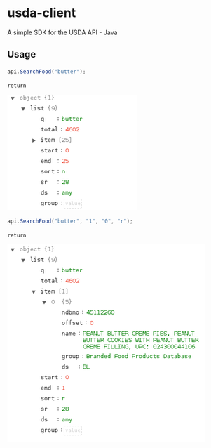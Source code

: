 # usda-client

A simple SDK for the USDA API - Java

## Usage

```java
api.SearchFood("butter");
```

<code>return</code>

![search_food](/images/search_food.png)

```java
api.SearchFood("butter", "1", "0", "r");
```

<code>return</code>

![search_food_params](/images/search_food_parameters.png)

